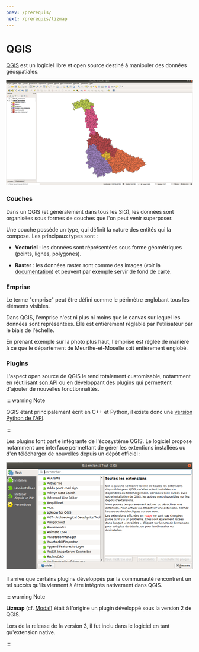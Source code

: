 ```yaml
---
prev: /prerequis/
next: /prerequis/lizmap
---
```


# QGIS

[QGIS](https://qgis.org) est un logiciel libre et open source destiné à manipuler des données géospatiales.

<img src="../assets/images/qgis_exemple.png" title="Exemple de projet QGIS" alt="qgis_exemple" data-align="center">

### Couches

Dans un QGIS (et généralement dans tous les SIG), les données sont organisées sous formes de couches que l'on peut venir superposer.

Une couche possède un type, qui définit la nature des entités qui la compose. Les principaux types sont :

* **Vectoriel** : les données sont réprésentées sous forme géométriques (points, lignes, polygones).

* **Raster** : les données raster sont comme des images (voir la [documentation](https://docs.qgis.org/3.10/fr/docs/training_manual/rasters/data_manipulation.html)) et peuvent par exemple servir de fond de carte.

### Emprise

Le terme "emprise" peut être défini comme le périmètre englobant tous les éléments visibles.

Dans QGIS, l'emprise n'est ni plus ni moins que le canvas sur lequel les données sont représentées. Elle est entièrement réglable par l'utilisateur par le biais de l'échelle.

En prenant exemple sur la photo plus haut, l'emprise est réglée de manière à ce que le département de Meurthe-et-Moselle soit entièrement englobé.

### Plugins

L'aspect open source de QGIS le rend totalement customisable, notamment en réutilisant [son API](https://qgis.org/api/) ou en développant des plugins qui permettent d'ajouter de nouvelles fonctionnalités.

::: warning Note

QGIS étant principalement écrit en C++ et Python, il existe donc une [version Python de l'API](https://qgis.org/pyqgis/3.0/).

:::

Les plugins font partie intégrante de l'écosystème QGIS. Le logiciel propose notamment une interface permettant de gérer les extentions installées ou d'en télécharger de nouvelles depuis un dépôt officiel :

<img src="../assets/images/qgis_extensions.png" title="L'interface de gestion des extensions dans QGIS" alt="qgis_extensions" data-align="center">

Il arrive que certains plugins développés par la communauté rencontrent un tel succès qu'ils viennent à être intégrés nativement dans QGIS.

::: warning Note

**Lizmap** (cf. [Modal](/projets-annexes/modal#lizmap)) était à l'origine un plugin développé sous la version 2 de QGIS. 

Lors de la release de la version 3, il fut inclu dans le logiciel en tant qu'extension native.

:::
